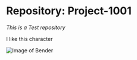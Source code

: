 # Repository: Project-1001

*This is a Test repository*

I like this character 

![Image of Bender](https://www.yorokobu.es/wp-content/uploads/2012/10/194610_640px-1.jpg)
